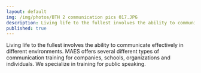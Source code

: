 ```yaml
---
layout: default
img: /img/photos/BTH 2 communication pics 017.JPG
description: Living life to the fullest involves the ability to communicate effectively in different environments.
published: true
---
```


Living life to the fullest involves the ability to communicate effectively in different environments. MAES offers several different types of communication training for companies, schools, organizations and individuals. We specialize in training for public speaking.
